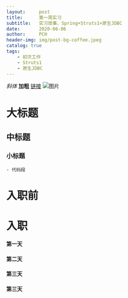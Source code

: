 ```yaml
---
layout:     post
title:      第一周实习 
subtitle:   实习琐事、Spring+Struts1+原生JDBC
date:       2020-06-06
author:     PCH
header-img: img/post-bg-coffee.jpeg
catalog: true
tags:
    - 初次工作
    - Struts1
    - 原生JDBC
---
```


*斜体*
**加粗**
[链接](链接地址)
![图片](post-bg-coffee.jpeg)
# 大标题
## 中标题
### 小标题
```
- 代码段
```

# 入职前


# 入职


#### 第一天


#### 第二天


#### 第三天


#### 第三天
